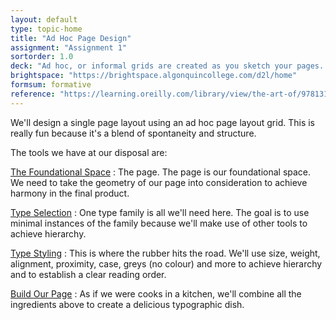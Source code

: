 ```yaml
---
layout: default
type: topic-home
title: "Ad Hoc Page Design"
assignment: "Assignment 1"
sortorder: 1.0
deck: "Ad hoc, or informal grids are created as you sketch your pages. Elements simply align with each other on the page."
brightspace: "https://brightspace.algonquincollege.com/d2l/home"
formsum: formative
reference: "https://learning.oreilly.com/library/view/the-art-of/9781315301532/xhtml/14_Chapter08.xhtml"
---
```

We'll design a single page layout using an ad hoc page layout grid. This is really fun because it's a blend of spontaneity and structure.

The tools we have at our disposal are:

[The Foundational Space](subpage1.html)
: The page. The page is our foundational space. We need to take the geometry of our page into consideration to achieve harmony in the final product.

[Type Selection](subpage2.html)
: One type family is all we'll need here. The goal is to use minimal instances of the family because we'll make use of other tools to achieve hierarchy.

[Type Styling](subpage3.html)
: This is where the rubber hits the road. We'll use size, weight, alignment, proximity, case, greys (no colour) and more to achieve hierarchy and to establish a clear reading order.

[Build Our Page](subpage4.html)
: As if we were cooks in a kitchen, we'll combine all the ingredients above to create a delicious typographic dish.